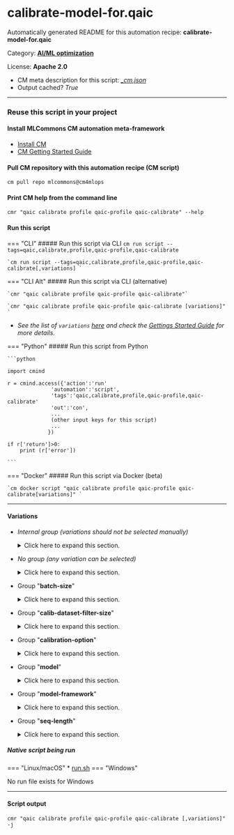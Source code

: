 # calibrate-model-for.qaic
Automatically generated README for this automation recipe: **calibrate-model-for.qaic**

Category: **[AI/ML optimization](..)**

License: **Apache 2.0**


* CM meta description for this script: *[_cm.json](https://github.com/mlcommons/cm4mlops/tree/main/script/calibrate-model-for.qaic/_cm.json)*
* Output cached? *True*

---
### Reuse this script in your project

#### Install MLCommons CM automation meta-framework

* [Install CM](https://docs.mlcommons.org/ck/install)
* [CM Getting Started Guide](https://docs.mlcommons.org/ck/getting-started/)

#### Pull CM repository with this automation recipe (CM script)

```cm pull repo mlcommons@cm4mlops```

#### Print CM help from the command line

````cmr "qaic calibrate profile qaic-profile qaic-calibrate" --help````

#### Run this script

=== "CLI"
    ##### Run this script via CLI
    `cm run script --tags=qaic,calibrate,profile,qaic-profile,qaic-calibrate`

    `cm run script --tags=qaic,calibrate,profile,qaic-profile,qaic-calibrate[,variations] `

=== "CLI Alt"
    ##### Run this script via CLI (alternative)

    `cmr "qaic calibrate profile qaic-profile qaic-calibrate"`

    `cmr "qaic calibrate profile qaic-profile qaic-calibrate [variations]" `


* *See the list of `variations` [here](#variations) and check the [Gettings Started Guide](https://github.com/mlcommons/ck/blob/dev/docs/getting-started.md) for more details.*

=== "Python"
    ##### Run this script from Python


    ```python

    import cmind

    r = cmind.access({'action':'run'
                  'automation':'script',
                  'tags':'qaic,calibrate,profile,qaic-profile,qaic-calibrate'
                  'out':'con',
                  ...
                  (other input keys for this script)
                  ...
                 })

    if r['return']>0:
        print (r['error'])

    ```


=== "Docker"
    ##### Run this script via Docker (beta)

    `cm docker script "qaic calibrate profile qaic-profile qaic-calibrate[variations]" `

___


#### Variations

  * *Internal group (variations should not be selected manually)*
    <details>
    <summary>Click here to expand this section.</summary>

    * `_bert_`
      - Environment variables:
        - *CM_QAIC_MODEL_NAME*: `bert-large`
        - *CM_CREATE_INPUT_BATCH*: `no`
      - Workflow:

    </details>


  * *No group (any variation can be selected)*
    <details>
    <summary>Click here to expand this section.</summary>

    * `_first.#`
      - Workflow:
    * `_resnet50,tf`
      - Environment variables:
        - *CM_QAIC_MODEL_TO_CONVERT*: `calibrate_resnet50_tf`
      - Workflow:

    </details>


  * Group "**batch-size**"
    <details>
    <summary>Click here to expand this section.</summary>

    * `_bs.#`
      - Environment variables:
        - *CM_QAIC_MODEL_BATCH_SIZE*: `#`
        - *CM_CREATE_INPUT_BATCH*: `yes`
      - Workflow:
    * `_bs.1`
      - Environment variables:
        - *CM_QAIC_MODEL_BATCH_SIZE*: `1`
        - *CM_CREATE_INPUT_BATCH*: `yes`
      - Workflow:

    </details>


  * Group "**calib-dataset-filter-size**"
    <details>
    <summary>Click here to expand this section.</summary>

    * `_filter-size.#`
      - Workflow:

    </details>


  * Group "**calibration-option**"
    <details>
    <summary>Click here to expand this section.</summary>

    * `_mlperf.option1`
      - Workflow:
    * `_mlperf.option2`
      - Workflow:

    </details>


  * Group "**model**"
    <details>
    <summary>Click here to expand this section.</summary>

    * `_bert-99`
      - Environment variables:
        - *CM_CALIBRATE_SQUAD*: `yes`
        - *CM_QAIC_COMPILER_ARGS*: ``
        - *CM_QAIC_COMPILER_PARAMS*: `-onnx-define-symbol=batch_size,1 -onnx-define-symbol=seg_length,<<<CM_DATASET_SQUAD_TOKENIZED_MAX_SEQ_LENGTH>>> -input-list-file=<<<CM_DATASET_SQUAD_TOKENIZED_PACKED_FILENAMES_FILE>>> -num-histogram-bins=512 -profiling-threads=<<<CM_HOST_CPU_PHYSICAL_CORES_PER_SOCKET>>>`
        - *CM_QAIC_MODEL_TO_CONVERT*: `calibrate_bert_mlperf`
      - Workflow:
    * `_resnet50`
      - Environment variables:
        - *CM_QAIC_MODEL_NAME*: `resnet50`
        - *CM_CALIBRATE_IMAGENET*: `yes`
        - *CM_QAIC_COMPILER_ARGS*: ``
        - *CM_QAIC_COMPILER_PARAMS*: `-output-node-name=ArgMax -profiling-threads=<<<CM_HOST_CPU_PHYSICAL_CORES_PER_SOCKET>>>`
        - *CM_QAIC_OUTPUT_NODE_NAME*: `-output-node-name=ArgMax`
        - *CM_QAIC_MODEL_TO_CONVERT*: `calibrate_resnet50_tf`
      - Workflow:
    * `_retinanet`
      - Environment variables:
        - *CM_QAIC_MODEL_NAME*: `retinanet`
        - *CM_CALIBRATE_OPENIMAGES*: `yes`
        - *CM_QAIC_COMPILER_ARGS*: ``
        - *CM_QAIC_COMPILER_PARAMS*: `-enable-channelwise -profiling-threads=<<<CM_HOST_CPU_PHYSICAL_CORES_PER_SOCKET>>> -onnx-define-symbol=batch_size,<<<CM_QAIC_MODEL_BATCH_SIZE>>> -node-precision-info=<<<CM_ML_MODEL_RETINANET_QAIC_NODE_PRECISION_INFO_FILE_PATH>>>`
        - *CM_QAIC_MODEL_TO_CONVERT*: `calibrate_retinanet_no_nms_mlperf`
      - Workflow:

    </details>


  * Group "**model-framework**"
    <details>
    <summary>Click here to expand this section.</summary>

    * `_tf`
      - Workflow:

    </details>


  * Group "**seq-length**"
    <details>
    <summary>Click here to expand this section.</summary>

    * `_seq.#`
      - Environment variables:
        - *CM_DATASET_SQUAD_TOKENIZED_MAX_SEQ_LENGTH*: `#`
      - Workflow:
    * `_seq.384`
      - Environment variables:
        - *CM_DATASET_SQUAD_TOKENIZED_MAX_SEQ_LENGTH*: `#`
      - Workflow:

    </details>


##### Native script being run
=== "Linux/macOS"
     * [run.sh](https://github.com/mlcommons/cm4mlops/tree/main/script/calibrate-model-for.qaic/run.sh)
=== "Windows"

No run file exists for Windows
___
#### Script output
`cmr "qaic calibrate profile qaic-profile qaic-calibrate [,variations]"  -j`